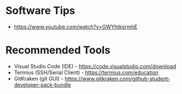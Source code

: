 # Software Tips
- https://www.youtube.com/watch?v=GWYhtksrmhE

# Recommended Tools
- Visual Studio Code (IDE) - https://code.visualstudio.com/download
- Termius (SSH/Serial Client) - https://termius.com/education
- GitKraken (git GUI) - https://www.gitkraken.com/github-student-developer-pack-bundle
